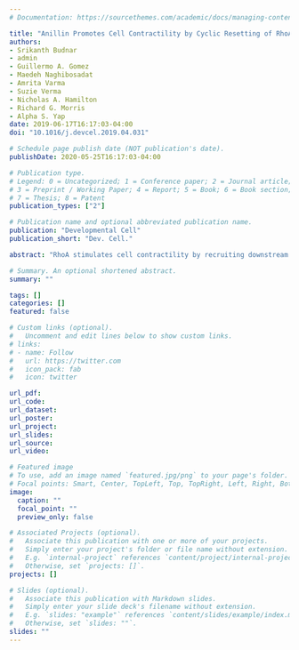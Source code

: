 ```yaml
---
# Documentation: https://sourcethemes.com/academic/docs/managing-content/

title: "Anillin Promotes Cell Contractility by Cyclic Resetting of RhoA Residence Kinetics"
authors:
- Srikanth Budnar 
- admin
- Guillermo A. Gomez
- Maedeh Naghibosadat 
- Amrita Varma
- Suzie Verma
- Nicholas A. Hamilton
- Richard G. Morris
- Alpha S. Yap
date: 2019-06-17T16:17:03-04:00
doi: "10.1016/j.devcel.2019.04.031"

# Schedule page publish date (NOT publication's date).
publishDate: 2020-05-25T16:17:03-04:00

# Publication type.
# Legend: 0 = Uncategorized; 1 = Conference paper; 2 = Journal article;
# 3 = Preprint / Working Paper; 4 = Report; 5 = Book; 6 = Book section;
# 7 = Thesis; 8 = Patent
publication_types: ["2"]

# Publication name and optional abbreviated publication name.
publication: "Developmental Cell"
publication_short: "Dev. Cell."

abstract: "RhoA stimulates cell contractility by recruiting downstream effectors to the cortical plasma membrane. We now show that direct binding by anillin is required for effective signaling: this antagonizes the otherwise labile membrane association of GTP-RhoA to promote effector recruitment. However, since its binding to RhoA blocks access by other effectors, we demonstrate that anillin must also concentrate membrane phosphoinositide-4,5-P2 (PIP2) to promote signaling. We propose and test a sequential pathway where GTP-RhoA first binds to anillin and then is retained at the membrane by PIP2 after it disengages from anillin. Importantly, re-binding of membrane GTP-RhoA to anillin, regulated by the cortical density of anillin, creates cycles through this pathway. These cycles repeatedly reset the dissociation kinetics of GTP-RhoA, substantially increasing its dwell time to recruit effectors. Thus, anillin regulates RhoA signaling by a paradigm of kinetic scaffolding that may apply to other signals whose efficacy depends on their cortical dwell times."

# Summary. An optional shortened abstract.
summary: ""

tags: []
categories: []
featured: false

# Custom links (optional).
#   Uncomment and edit lines below to show custom links.
# links:
# - name: Follow
#   url: https://twitter.com
#   icon_pack: fab
#   icon: twitter

url_pdf:
url_code:
url_dataset:
url_poster:
url_project:
url_slides:
url_source:
url_video:

# Featured image
# To use, add an image named `featured.jpg/png` to your page's folder. 
# Focal points: Smart, Center, TopLeft, Top, TopRight, Left, Right, BottomLeft, Bottom, BottomRight.
image:
  caption: ""
  focal_point: ""
  preview_only: false

# Associated Projects (optional).
#   Associate this publication with one or more of your projects.
#   Simply enter your project's folder or file name without extension.
#   E.g. `internal-project` references `content/project/internal-project/index.md`.
#   Otherwise, set `projects: []`.
projects: []

# Slides (optional).
#   Associate this publication with Markdown slides.
#   Simply enter your slide deck's filename without extension.
#   E.g. `slides: "example"` references `content/slides/example/index.md`.
#   Otherwise, set `slides: ""`.
slides: ""
---
```

